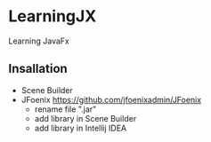 # LearningJX

Learning JavaFx

## Insallation 

- Scene Builder
- JFoenix https://github.com/jfoenixadmin/JFoenix
    - rename file ".jar"
    - add library in Scene Builder
    - add library in Intellij IDEA
